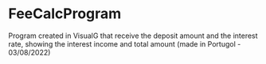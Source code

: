 # FeeCalcProgram
Program created in VisualG that receive the deposit amount and the interest rate, showing the interest income and total amount (made in Portugol - 03/08/2022)
